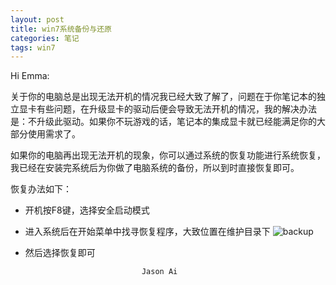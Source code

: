 ```yaml
---
layout: post
title: win7系统备份与还原
categories: 笔记
tags: win7
---
```


Hi Emma:

关于你的电脑总是出现无法开机的情况我已经大致了解了，问题在于你笔记本的独立显卡有些问题，在升级显卡的驱动后便会导致无法开机的情况，我的解决办法是：不升级此驱动。如果你不玩游戏的话，笔记本的集成显卡就已经能满足你的大部分使用需求了。

如果你的电脑再出现无法开机的现象，你可以通过系统的恢复功能进行系统恢复，我已经在安装完系统后为你做了电脑系统的备份，所以到时直接恢复即可。

恢复办法如下：

* 开机按F8键，选择安全启动模式
* 进入系统后在开始菜单中找寻恢复程序，大致位置在维护目录下
![backup](/image/backup.png)
* 然后选择恢复即可

                                Jason Ai
